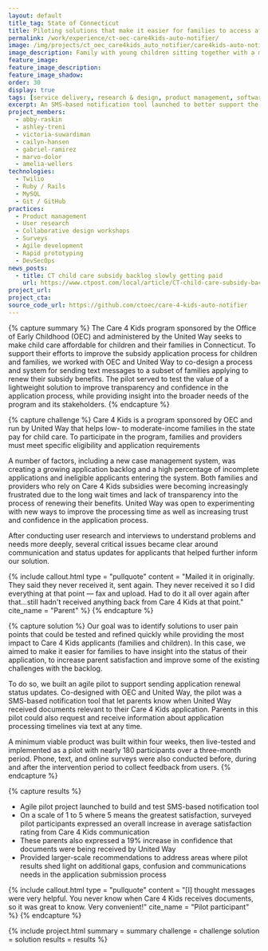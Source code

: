 ```yaml
---
layout: default
title_tag: State of Connecticut
title: Piloting solutions that make it easier for families to access affordable child care
permalink: /work/experience/ct-oec-care4kids-auto-notifier/
image: /img/projects/ct_oec_care4kids_auto_notifier/care4kids-auto-notifier.svg
image_description: Family with young children sitting together with a mobile phone in the background showing a green status checkmark.
feature_image:
feature_image_description:
feature_image_shadow:
order: 30
display: true
tags: [service delivery, research & design, product management, software delivery, early childhood, social safety net, economic development, abby raskin, ashley treni, victoria suwardiman, cailyn hansen, gabriel ramirez, marvo dolor, amelia wellers]
excerpt: An SMS-based notification tool launched to better support the needs and understand the pain points of families seeking help to pay for child care in Connecticut.
project_members:
  - abby-raskin
  - ashley-treni
  - victoria-suwardiman
  - cailyn-hansen
  - gabriel-ramirez
  - marvo-dolor
  - amelia-wellers
technologies:
  - Twilio
  - Ruby / Rails
  - MySQL
  - Git / GitHub
practices:
  - Product management
  - User research
  - Collaborative design workshops
  - Surveys
  - Agile development
  - Rapid prototyping
  - DevSecOps
news_posts:
  - title: CT child care subsidy backlog slowly getting paid
    url: https://www.ctpost.com/local/article/CT-child-care-subsidy-backlog-slowly-getting-paid-13734815.php
project_url:
project_cta:
source_code_url: https://github.com/ctoec/care-4-kids-auto-notifier
---
```


{% capture summary %}
The Care 4 Kids program sponsored by the Office of Early Childhood (OEC)
and administered by the United Way seeks to make child care affordable for
children and their families in Connecticut. To support their efforts to improve
the subsidy application process for children and families, we worked with OEC
and United Way to co-design a process and system for sending text messages to
a subset of families applying to renew their subsidy benefits. The pilot served
to test the value of a lightweight solution to improve transparency and confidence
in the application process, while providing insight into the broader needs of the
program and its stakeholders.
{% endcapture %}

{% capture challenge %}
Care 4 Kids is a program sponsored by OEC and run by United Way that helps
low- to moderate-income families in the state pay for child care. To participate
in the program, families and providers must meet specific eligibility and
application requirements

A number of factors, including a new case management system, was creating a growing
application backlog and a high percentage of incomplete applications and ineligible
applicants entering the system. Both families and providers who rely on Care 4 Kids
subsidies were becoming increasingly frustrated due to the long wait times and
lack of transparency into the process of renewing their benefits. United Way was
open to experimenting with new ways to improve the processing time as well as
increasing trust and confidence in the application process.

After conducting user research and interviews to understand problems and needs
more deeply, several critical issues became clear around communication and
status updates for applicants that helped further inform our solution.

{% include callout.html
  type = "pullquote"
  content = "Mailed it in originally. They said they never received it, sent again. They never received it so I did everything at that point — fax and upload. Had to do it all over again after that...still hadn't received anything back from Care 4 Kids at that point."
  cite_name = "Parent"
%}
{% endcapture %}

{% capture solution %}
Our goal was to identify solutions to user pain points that could be tested and
refined quickly while providing the most impact to Care 4 Kids applicants
(families and children). In this case, we aimed to make it easier for families
to have insight into the status of their application, to increase parent
satisfaction and improve some of the existing challenges with the backlog.

To do so, we built an agile pilot to support sending application renewal status
updates. Co-designed with OEC and United Way, the pilot was a SMS-based
notification tool that let parents know when United Way received documents
relevant to their Care 4 Kids application. Parents in this pilot could also
request and receive information about application processing timelines via
text at any time.

A minimum viable product was built within four weeks, then live-tested and
implemented as a pilot with nearly 180 participants over a three-month period.
Phone, text, and online surveys were also conducted before, during and after the
intervention period to collect feedback from users.
{% endcapture %}

{% capture results %}
- Agile pilot project launched to build and test SMS-based notification tool
- On a scale of 1 to 5 where 5 means the greatest satisfaction, surveyed pilot
  participants expressed an overall increase in average satisfaction rating
  from Care 4 Kids communication
- These parents also expressed a 19% increase in confidence that documents were
  being received by United Way
- Provided larger-scale recommendations to address areas where pilot results shed
  light on additional gaps, confusion and communications needs in the application
  submission process

{% include callout.html
  type = "pullquote"
  content = "[I] thought messages were very helpful. You never know when Care 4 Kids receives documents, so it was great to know. Very convenient!"
  cite_name = "Pilot participant"
%}
{% endcapture %}

{% include project.html
  summary = summary
  challenge = challenge
  solution = solution
  results = results
%}
